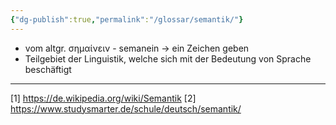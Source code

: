 ```yaml
---
{"dg-publish":true,"permalink":"/glossar/semantik/"}
---
```

 

- vom altgr. σημαίνειν - semanein -> ein Zeichen geben 
- Teilgebiet der Linguistik, welche sich mit der Bedeutung von Sprache beschäftigt



---
[1] https://de.wikipedia.org/wiki/Semantik
[2] https://www.studysmarter.de/schule/deutsch/semantik/